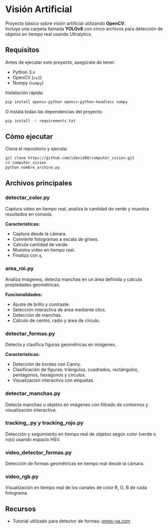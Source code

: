 # Visión Artificial

Proyecto básico sobre visión artificial utilizando **OpenCV**.  
Incluye una carpeta llamada **YOLOv8** con cinco archivos para detección de objetos en tiempo real usando Ultralytics.

## Requisitos

Antes de ejecutar este proyecto, asegúrate de tener:

- Python 3.x
- OpenCV (`cv2`)
- Numpy (`numpy`)

Instalación rápida:

```bash
pip install opencv-python opencv-python-headless numpy
```

O instala todas las dependencias del proyecto:

```bash
pip install -r requirements.txt
```

## Cómo ejecutar

Clona el repositorio y ejecuta:

```bash
git clone https://github.com/idavid80/computer_vision.git
cd computer_vision
python nombre_archivo.py
```

## Archivos principales

### detectar_color.py

Captura video en tiempo real, analiza la cantidad de verde y muestra resultados en consola.  

**Características:**

- Captura desde la cámara.
- Convierte fotogramas a escala de grises.
- Calcula cantidad de verde.
- Muestra video en tiempo real.
- Finaliza con `q`.

### area_roi.py

Analiza imágenes, detecta manchas en un área definida y calcula propiedades geométricas.  

**Funcionalidades:**

- Ajuste de brillo y contraste.
- Selección interactiva de área mediante clics.
- Detección de manchas.
- Cálculo de centro, radio y área de círculo.

### detectar_formas.py

Detecta y clasifica figuras geométricas en imágenes.  

**Características:**

- Detección de bordes con Canny.
- Clasificación de figuras: triángulos, cuadrados, rectángulos, pentágonos, hexágonos y círculos.
- Visualización interactiva con etiquetas.

### detectar_manchas.py

Detecta manchas u objetos en imágenes con filtrado de contornos y visualización interactiva.

### tracking_.py y tracking_rojo.py

Detección y seguimiento en tiempo real de objetos según color (verde o rojo) usando espacio HSV.

### video_detector_formas.py

Detección de formas geométricas en tiempo real desde la cámara.

### video_rgb.py

Visualización en tiempo real de los canales de color R, G, B de cada fotograma.

## Recursos

- Tutorial utilizado para detector de formas: [omes-va.com](https://omes-va.com/detectando-figuras-geometricas-con-opencv-python/)
